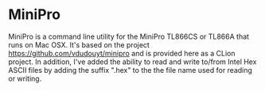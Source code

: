 # MiniPro
MiniPro is a command line utility for the MiniPro TL866CS or TL866A that runs on Mac OSX.  It's based on the project https://github.com/vdudouyt/minipro and is provided here as a CLion project.  In addition, I've added the ability to read and write to/from Intel Hex ASCII files by adding the suffix ".hex" to the the file name used for reading or writing.
